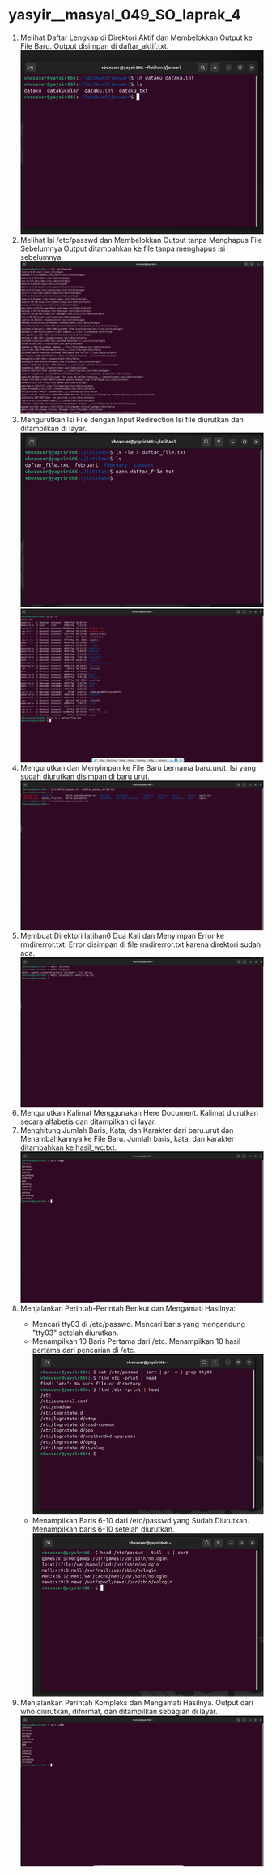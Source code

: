 # yasyir__masyal_049_SO_laprak_4

<ol>
  <li>
    Melihat Daftar Lengkap di Direktori Aktif dan Membelokkan Output ke File Baru. Output disimpan di daftar_aktif.txt.
  </li>
  <img src="no1.png" widht="300px">
  <li>
    Melihat Isi /etc/passwd dan Membelokkan Output tanpa Menghapus File Sebelumnya Output ditambahkan ke file tanpa menghapus isi sebelumnya.
  </li>
  <img src="no2.png" widht="300px">
  <li>
    Mengurutkan Isi File dengan Input Redirection Isi file diurutkan dan ditampilkan di layar.
  </li>
  <img src="no3.png" widht="300px">
  <img src="no3pt2.png" widht="300px">
  <li>
   Mengurutkan dan Menyimpan ke File Baru bernama baru.urut. Isi yang sudah diurutkan disimpan di baru urut.
  </li>
  <img src="no4.png" widht="300px">
  <li>
    Membuat Direktori latihan6 Dua Kali dan Menyimpan Error ke rmdirerror.txt. Error disimpan di file rmdirerror.txt karena direktori sudah ada.
  </li>
  <img src="no5.png" widht="300px">
  <li>
    Mengurutkan Kalimat Menggunakan Here Document. Kalimat diurutkan secara alfabetis dan ditampilkan di layar.
  </li>
  <li>
    Menghitung Jumlah Baris, Kata, dan Karakter dari baru.urut dan Menambahkannya ke File Baru. Jumlah baris, kata, dan karakter ditambahkan ke hasil_wc.txt.
  </li>
  <img src="no6 dan 7.png" widht="300px">
  <li>
    Menjalankan Perintah-Perintah Berikut dan Mengamati Hasilnya:
  </li>
    <ul>
      <li>Mencari tty03 di /etc/passwd. Mencari baris yang mengandung "tty03" setelah diurutkan.</li>
      <li>Menampilkan 10 Baris Pertama dari /etc. Menampilkan 10 hasil pertama dari pencarian di /etc. </li>
  <img src="no8a&b.png" widht="300px">
      <li> Menampilkan Baris 6-10 dari /etc/passwd yang Sudah Diurutkan. Menampilkan baris 6-10 setelah diurutkan.</li>
  <img src="no8c.png" widht="300px">
    </ul>
    <li>
    Menjalankan Perintah Kompleks dan Mengamati Hasilnya. Output dari who diurutkan, diformat, dan ditampilkan sebagian di layar.
  </li>
  <img src="no6 dan 7.png" widht="300px">
</ol>
